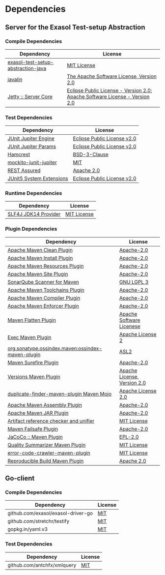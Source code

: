 <!-- @formatter:off -->
# Dependencies

## Server for the Exasol Test-setup Abstraction

### Compile Dependencies

| Dependency                              | License                                                                               |
| --------------------------------------- | ------------------------------------------------------------------------------------- |
| [exasol-test-setup-abstraction-java][0] | [MIT License][1]                                                                      |
| [javalin][2]                            | [The Apache Software License, Version 2.0][3]                                         |
| [Jetty :: Server Core][4]               | [Eclipse Public License - Version 2.0][5]; [Apache Software License - Version 2.0][6] |

### Test Dependencies

| Dependency                     | License                           |
| ------------------------------ | --------------------------------- |
| [JUnit Jupiter Engine][7]      | [Eclipse Public License v2.0][8]  |
| [JUnit Jupiter Params][7]      | [Eclipse Public License v2.0][8]  |
| [Hamcrest][9]                  | [BSD-3-Clause][10]                |
| [mockito-junit-jupiter][11]    | [MIT][12]                         |
| [REST Assured][13]             | [Apache 2.0][14]                  |
| [JUnit5 System Extensions][15] | [Eclipse Public License v2.0][16] |

### Runtime Dependencies

| Dependency                 | License           |
| -------------------------- | ----------------- |
| [SLF4J JDK14 Provider][17] | [MIT License][18] |

### Plugin Dependencies

| Dependency                                              | License                           |
| ------------------------------------------------------- | --------------------------------- |
| [Apache Maven Clean Plugin][19]                         | [Apache-2.0][20]                  |
| [Apache Maven Install Plugin][21]                       | [Apache-2.0][20]                  |
| [Apache Maven Resources Plugin][22]                     | [Apache-2.0][20]                  |
| [Apache Maven Site Plugin][23]                          | [Apache-2.0][20]                  |
| [SonarQube Scanner for Maven][24]                       | [GNU LGPL 3][25]                  |
| [Apache Maven Toolchains Plugin][26]                    | [Apache-2.0][20]                  |
| [Apache Maven Compiler Plugin][27]                      | [Apache-2.0][20]                  |
| [Apache Maven Enforcer Plugin][28]                      | [Apache-2.0][20]                  |
| [Maven Flatten Plugin][29]                              | [Apache Software Licenese][20]    |
| [Exec Maven Plugin][30]                                 | [Apache License 2][20]            |
| [org.sonatype.ossindex.maven:ossindex-maven-plugin][31] | [ASL2][3]                         |
| [Maven Surefire Plugin][32]                             | [Apache-2.0][20]                  |
| [Versions Maven Plugin][33]                             | [Apache License, Version 2.0][20] |
| [duplicate-finder-maven-plugin Maven Mojo][34]          | [Apache License 2.0][35]          |
| [Apache Maven Assembly Plugin][36]                      | [Apache-2.0][20]                  |
| [Apache Maven JAR Plugin][37]                           | [Apache-2.0][20]                  |
| [Artifact reference checker and unifier][38]            | [MIT License][39]                 |
| [Maven Failsafe Plugin][40]                             | [Apache-2.0][20]                  |
| [JaCoCo :: Maven Plugin][41]                            | [EPL-2.0][5]                      |
| [Quality Summarizer Maven Plugin][42]                   | [MIT License][43]                 |
| [error-code-crawler-maven-plugin][44]                   | [MIT License][45]                 |
| [Reproducible Build Maven Plugin][46]                   | [Apache 2.0][3]                   |

## Go-client

### Compile Dependencies

| Dependency                         | License   |
| ---------------------------------- | --------- |
| github.com/exasol/exasol-driver-go | [MIT][47] |
| github.com/stretchr/testify        | [MIT][48] |
| gopkg.in/yaml.v3                   | [MIT][49] |

### Test Dependencies

| Dependency                  | License   |
| --------------------------- | --------- |
| github.com/antchfx/xmlquery | [MIT][50] |

[0]: https://github.com/exasol/exasol-test-setup-abstraction-java/
[1]: https://github.com/exasol/exasol-test-setup-abstraction-java/blob/main/LICENSE
[2]: https://javalin.io/
[3]: http://www.apache.org/licenses/LICENSE-2.0.txt
[4]: https://jetty.org/jetty-server
[5]: https://www.eclipse.org/legal/epl-2.0/
[6]: https://www.apache.org/licenses/LICENSE-2.0
[7]: https://junit.org/junit5/
[8]: https://www.eclipse.org/legal/epl-v20.html
[9]: http://hamcrest.org/JavaHamcrest/
[10]: https://raw.githubusercontent.com/hamcrest/JavaHamcrest/master/LICENSE
[11]: https://github.com/mockito/mockito
[12]: https://opensource.org/licenses/MIT
[13]: https://rest-assured.io/
[14]: https://www.apache.org/licenses/LICENSE-2.0.html
[15]: https://github.com/itsallcode/junit5-system-extensions
[16]: http://www.eclipse.org/legal/epl-v20.html
[17]: http://www.slf4j.org
[18]: http://www.opensource.org/licenses/mit-license.php
[19]: https://maven.apache.org/plugins/maven-clean-plugin/
[20]: https://www.apache.org/licenses/LICENSE-2.0.txt
[21]: https://maven.apache.org/plugins/maven-install-plugin/
[22]: https://maven.apache.org/plugins/maven-resources-plugin/
[23]: https://maven.apache.org/plugins/maven-site-plugin/
[24]: http://docs.sonarqube.org/display/PLUG/Plugin+Library/sonar-maven-plugin
[25]: http://www.gnu.org/licenses/lgpl.txt
[26]: https://maven.apache.org/plugins/maven-toolchains-plugin/
[27]: https://maven.apache.org/plugins/maven-compiler-plugin/
[28]: https://maven.apache.org/enforcer/maven-enforcer-plugin/
[29]: https://www.mojohaus.org/flatten-maven-plugin/
[30]: https://www.mojohaus.org/exec-maven-plugin
[31]: https://sonatype.github.io/ossindex-maven/maven-plugin/
[32]: https://maven.apache.org/surefire/maven-surefire-plugin/
[33]: https://www.mojohaus.org/versions/versions-maven-plugin/
[34]: https://basepom.github.io/duplicate-finder-maven-plugin
[35]: http://www.apache.org/licenses/LICENSE-2.0.html
[36]: https://maven.apache.org/plugins/maven-assembly-plugin/
[37]: https://maven.apache.org/plugins/maven-jar-plugin/
[38]: https://github.com/exasol/artifact-reference-checker-maven-plugin/
[39]: https://github.com/exasol/artifact-reference-checker-maven-plugin/blob/main/LICENSE
[40]: https://maven.apache.org/surefire/maven-failsafe-plugin/
[41]: https://www.jacoco.org/jacoco/trunk/doc/maven.html
[42]: https://github.com/exasol/quality-summarizer-maven-plugin/
[43]: https://github.com/exasol/quality-summarizer-maven-plugin/blob/main/LICENSE
[44]: https://github.com/exasol/error-code-crawler-maven-plugin/
[45]: https://github.com/exasol/error-code-crawler-maven-plugin/blob/main/LICENSE
[46]: http://zlika.github.io/reproducible-build-maven-plugin
[47]: https://github.com/exasol/exasol-driver-go/blob/v1.0.10/LICENSE
[48]: https://github.com/stretchr/testify/blob/v1.9.0/LICENSE
[49]: https://github.com/go-yaml/yaml/blob/v3.0.1/LICENSE
[50]: https://github.com/antchfx/xmlquery/blob/HEAD/LICENSE
